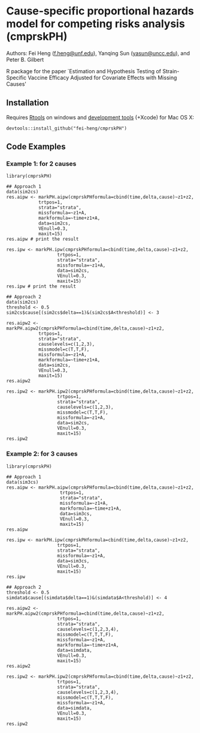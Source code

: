 # Cause-specific proportional hazards model for competing risks analysis (cmprskPH)

Authors: Fei Heng (f.heng@unf.edu), Yanqing Sun (yasun@uncc.edu), and Peter B. Gilbert 

R package for the paper `Estimation and Hypothesis Testing of Strain-Specific Vaccine Efficacy Adjusted for Covariate Effects with Missing Causes'

## Installation
Requires [Rtools](http://cran.r-project.org/bin/windows/Rtools/) 
on windows and [development tools](http://cran.r-project.org/bin/macosx/tools/) (+Xcode) for Mac OS X:
```{r eval=F}
devtools::install_github("fei-heng/cmprskPH")
```

## Code Examples
### Example 1: for 2 causes
```{r eval=F}
library(cmprskPH)

## Approach 1
data(sim2cs)
res.aipw <- markPH.aipw(cmprskPHformula=cbind(time,delta,cause)~z1+z2,
            trtpos=1,
            strata="strata",
            missformula=~z1+A,
            markformula=~time+z1+A,
            data=sim2cs,
            VEnull=0.3,
            maxit=15)
res.aipw # print the result

res.ipw <- markPH.ipw(cmprskPHformula=cbind(time,delta,cause)~z1+z2,
				   trtpos=1,
				   strata="strata",
				   missformula=~z1+A,
				   data=sim2cs,
				   VEnull=0.3,
				   maxit=15)
res.ipw # print the result

## Approach 2
data(sim2cs)
threshold <- 0.5
sim2cs$cause[(sim2cs$delta==1)&(sim2cs$A<threshold)] <- 3

res.aipw2 <- markPH.aipw2(cmprskPHformula=cbind(time,delta,cause)~z1+z2,
            trtpos=1,
            strata="strata",
            causelevels=c(1,2,3),
            missmodel=c(T,T,F),
            missformula=~z1+A,
            markformula=~time+z1+A,
            data=sim2cs,
            VEnull=0.3,
            maxit=15)
res.aipw2

res.ipw2 <- markPH.ipw2(cmprskPHformula=cbind(time,delta,cause)~z1+z2,
                   trtpos=1,
                   strata="strata",
                   causelevels=c(1,2,3),
                   missmodel=c(T,T,F),
                   missformula=~z1+A,
                   data=sim2cs,
                   VEnull=0.3,
                   maxit=15)
res.ipw2
```

### Example 2: for 3 causes
```{r eval=F}
library(cmprskPH)

## Approach 1
data(sim3cs)
res.aipw <- markPH.aipw(cmprskPHformula=cbind(time,delta,cause)~z1+z2,
				    trtpos=1,
				    strata="strata",
				    missformula=~z1+A,
				    markformula=~time+z1+A,
				    data=sim3cs,
				    VEnull=0.3,
				    maxit=15)
res.aipw

res.ipw <- markPH.ipw(cmprskPHformula=cbind(time,delta,cause)~z1+z2,
				   trtpos=1,
				   strata="strata",
				   missformula=~z1+A,
				   data=sim3cs,
				   VEnull=0.3,
				   maxit=15)
res.ipw

## Approach 2
threshold <- 0.5
simdata$cause[(simdata$delta==1)&(simdata$A<threshold)] <- 4

res.aipw2 <- markPH.aipw2(cmprskPHformula=cbind(time,delta,cause)~z1+z2,
                   trtpos=1,
                   strata="strata",
                   causelevels=c(1,2,3,4),
                   missmodel=c(T,T,T,F),
                   missformula=~z1+A,
                   markformula=~time+z1+A,
                   data=simdata,
                   VEnull=0.3,
                   maxit=15)
res.aipw2

res.ipw2 <- markPH.ipw2(cmprskPHformula=cbind(time,delta,cause)~z1+z2,
                   trtpos=1,
                   strata="strata",
                   causelevels=c(1,2,3,4),
                   missmodel=c(T,T,T,F),
                   missformula=~z1+A,
                   data=simdata,
                   VEnull=0.3,
                   maxit=15)
res.ipw2
```
